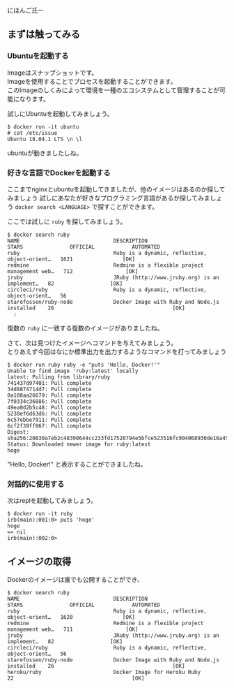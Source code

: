 にほんご氏ー

## まずは触ってみる
### Ubuntuを起動する
Imageはスナップショットです。  
Imageを使用することでプロセスを起動することができます。  
このImageのしくみによって環境を一種のエコシステムとして管理することが可能になります。

試しにUbuntuを起動してみましょう。

```
$ docker run -it ubuntu
# cat /etc/issue
Ubuntu 18.04.1 LTS \n \l
```

ubuntuが動きましたしね。

### 好きな言語でDockerを起動する
ここまでnginxとubuntuを起動してきましたが、他のイメージはあるのか探してみましょう
試しにあなたが好きなプログラミング言語があるか探してみましょう
`docker search <LANGUAGE>` で探すことができます。

ここでは試しに `ruby` を探してみましょう。
```
$ docker search ruby
NAME                              DESCRIPTION                                     STARS               OFFICIAL            AUTOMATED
ruby                              Ruby is a dynamic, reflective, object-orient…   1621                [OK]
redmine                           Redmine is a flexible project management web…   712                 [OK]
jruby                             JRuby (http://www.jruby.org) is an implement…   82                  [OK]
circleci/ruby                     Ruby is a dynamic, reflective, object-orient…   56
starefossen/ruby-node             Docker Image with Ruby and Node.js installed    26                                      [OK]
  :
```
復数の `ruby` に一致する復数のイメージがありましたね。

さて、次は見つけたイメージへコマンドを与えてみましょう。  
とりあえず今回はなにか標準出力を出力するようなコマンドを打ってみましょう
```
$ docker run ruby ruby -e "puts 'Hello, Docker!'"
Unable to find image 'ruby:latest' locally
latest: Pulling from library/ruby
741437d97401: Pull complete
34d8874714d7: Pull complete
0a108aa26679: Pull complete
7f0334c36886: Pull complete
49ea0d2b5c48: Pull complete
5238ef6d63d6: Pull complete
6c57ebbe7911: Pull complete
6cf2f39ff067: Pull complete
Digest: sha256:20830a7eb2c48390644cc233fd17520794e5bfce523516fc904068930de16a45
Status: Downloaded newer image for ruby:latest
hoge
```

"Hello, Docker!" と表示することができましたね。

### 対話的に使用する
次はreplを起動してみましょう。  

```
$ docker run -it ruby
irb(main):001:0> puts 'hoge'
hoge
=> nil
irb(main):002:0>
```


## イメージの取得
Dockerのイメージは誰でも公開することができ、

```
$ docker search ruby
NAME                              DESCRIPTION                                     STARS               OFFICIAL            AUTOMATED
ruby                              Ruby is a dynamic, reflective, object-orient…   1620                [OK]
redmine                           Redmine is a flexible project management web…   711                 [OK]
jruby                             JRuby (http://www.jruby.org) is an implement…   82                  [OK]
circleci/ruby                     Ruby is a dynamic, reflective, object-orient…   56
starefossen/ruby-node             Docker Image with Ruby and Node.js installed    26                                      [OK]
heroku/ruby                       Docker Image for Heroku Ruby                    22                                      [OK]
```
